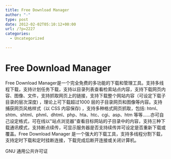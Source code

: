 ```yaml
---
title: Free Download Manager
author: "-"
type: post
date: 2012-02-02T05:10:12+00:00
url: /?p=2227
categories:
  - Uncategorized

---
```

# Free Download Manager
Free Download Manager是一个完全免费的多功能的下载和管理工具。支持多线程下载，支持计划任务下载，支持以目录列表查看检索站点内容，支持下载网页内容、图像、文件，支持抓取网页上的链接，支持下载整个网站内容（可设定下载子目录的层次深度) ，理论上可下载超过1000 层的子目录网页和图像等内容。支持捕获网页风格样式（以 CSS 内容保存) ，支持多种格式网页抓取，包括: html、shtm、shtml、phml、dhtml、php、hta、htc、cgi、asp、htm 等等……亦可自己设定格式，可在线以"站点浏览器"查看目标网站的子目录中的内容，支持三种下载通讯模式，支持断点续传，可显示服务器是否支持续传并可设定是否重新下载或覆盖。Free Download Manager 是一个强大的下载工具，支持多线程分割下载，支持定时下载和定时挂断连接，下载完成后断开连接或关闭计算机。

GNU 通用公共许可证